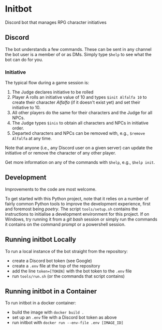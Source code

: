# Initbot

Discord bot that manages RPG character initiatives

## Discord

The bot understands a few commands.
These can be sent in any channel the bot user is a member of or as DMs.
Simply type `$help` to see what the bot can do for you.

### Initiative

The typical flow during a game session is:

1. The Judge declares initiative to be rolled
2. Player A rolls an initiative value of 10 and types `$init Alfalfa 10` to create their character *Alfalfa* (if it doesn't exist yet) and set their initiative to 10.
3. All other players do the same for their characters and the Judge for all NPCs.
4. The Judge types `$inis` to obtain all characters and NPCs in initiative order.
5. Departed characters and NPCs can be removed with, e.g., `$remove Alfalfa` at any time.

Note that anyone (i.e., any Discord user on a given server) can update the initiative of or remove the character of any other player.

Get more information on any of the commands with `$help`, e.g., `$help init`.

## Development

Improvements to the code are most welcome.

To get started with this Python project, note that it relies on a number of fairly common Python tools to improve the development experience, first and foremost being *poetry*.
The script `tools/setup.sh` contains the instructions to initialise a development environment for this project.
If on Windows, try running it from a *git bash* session or simply run the commands it contains on the command prompt or a powershell session.

## Running initbot Locally

To run a local instance of the bot straight from the repository:

- create a Discord bot token (see Google)
- create a `.env` file at the top of the repository
- add the line `token=[TOKEN]` with the bot token to the `.env` file
- run `tools/run.sh` (or the commands that script contains)

## Running initbot in a Container

To run initbot in a docker container:

- build the image with `docker build .`
- set up an `.env` file with a Discord bot token as above
- run initbot with `docker run --env-file .env [IMAGE_ID]`
